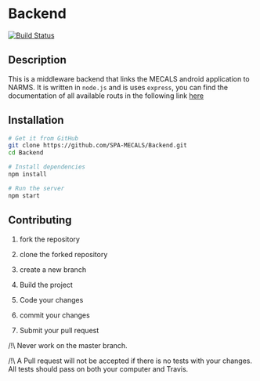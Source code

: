# Backend
[![Build Status](https://travis-ci.org/SPA-MECALS/Backend.svg?branch=master)](https://travis-ci.org/SPA-MECALS/Backend)

## Description
This is a middleware backend that links the MECALS android application to NARMS. 
It is written in `node.js` and is uses `express`, 
you can find the documentation of all available routs in the following link [here]( https://spa-mecals.github.io/slate/)


## Installation

```bash
# Get it from GitHub
git clone https://github.com/SPA-MECALS/Backend.git
cd Backend

# Install dependencies
npm install

# Run the server
npm start
```

## Contributing

1. fork the repository

2. clone the forked repository

3. create a new branch

4. Build the project

5. Code your changes

6. commit your changes

7. Submit your pull request


/!\ Never work on the master branch.


/!\ A Pull request will not be accepted if there is no tests with your changes.
    All tests should pass on both your computer and Travis.
